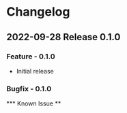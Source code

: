 # Changelog

## 2022-09-28 Release 0.1.0

### Feature - 0.1.0

- Initial release

### Bugfix - 0.1.0

*** Known Issue **
